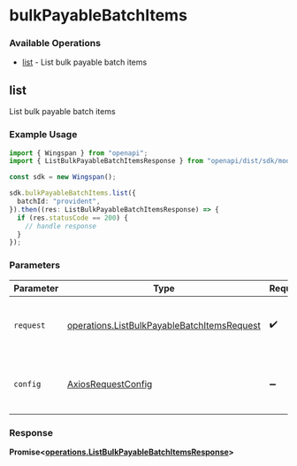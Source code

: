 # bulkPayableBatchItems

### Available Operations

* [list](#list) - List bulk payable batch items

## list

List bulk payable batch items

### Example Usage

```typescript
import { Wingspan } from "openapi";
import { ListBulkPayableBatchItemsResponse } from "openapi/dist/sdk/models/operations";

const sdk = new Wingspan();

sdk.bulkPayableBatchItems.list({
  batchId: "provident",
}).then((res: ListBulkPayableBatchItemsResponse) => {
  if (res.statusCode == 200) {
    // handle response
  }
});
```

### Parameters

| Parameter                                                                                                  | Type                                                                                                       | Required                                                                                                   | Description                                                                                                |
| ---------------------------------------------------------------------------------------------------------- | ---------------------------------------------------------------------------------------------------------- | ---------------------------------------------------------------------------------------------------------- | ---------------------------------------------------------------------------------------------------------- |
| `request`                                                                                                  | [operations.ListBulkPayableBatchItemsRequest](../../models/operations/listbulkpayablebatchitemsrequest.md) | :heavy_check_mark:                                                                                         | The request object to use for the request.                                                                 |
| `config`                                                                                                   | [AxiosRequestConfig](https://axios-http.com/docs/req_config)                                               | :heavy_minus_sign:                                                                                         | Available config options for making requests.                                                              |


### Response

**Promise<[operations.ListBulkPayableBatchItemsResponse](../../models/operations/listbulkpayablebatchitemsresponse.md)>**


